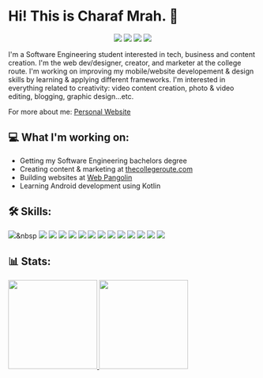 # Hi! This is Charaf Mrah. 👋 


<p align="center">
<a href="https://charafmrah.com"><img src="https://img.shields.io/badge/-charafmrah.com-3423A6?style=flat&logo=Google-Chrome&logoColor=white"/></a>
<a href="https://www.linkedin.com/in/charafmrah/"><img src="https://img.shields.io/badge/-Charaf%20Mrah-0077B5?style=flat&logo=Linkedin&logoColor=white"/></a>
<a href="mailto:charaf@charafmrah.com"><img src="https://img.shields.io/badge/-charaf@charafmrah.com-D14836?style=flat&logo=Gmail&logoColor=white"/></a>
<a href="https://instagram.com/charafmrah"><img src="https://img.shields.io/badge/-@charafmrah-E4405F?style=flat&logo=Instagram&logoColor=white"/></a>
</p>


I'm a Software Engineering student interested in tech, business and content creation. I'm the web dev/designer, creator, and marketer at the college route. I'm working on improving my mobile/website developement & design skills by learning & applying different frameworks. I'm interested in everything related to creativity: video content creation, photo & video editing, blogging, graphic design...etc.

For more about me: [Personal Website](https://charafmrah.com)

## 💻 What I'm working on:
* Getting my Software Engineering bachelors degree
* Creating content & marketing at [thecollegeroute.com](https://thecollegeroute.com)
* Building websites at [Web Pangolin](https://webpangolin.com)
* Learning Android development using Kotlin

## 🛠 Skills:
<a><img src="https://img.shields.io/badge/-Android-05122A?style=flat-square&logo=android"/>&nbsp</a>
<a><img src="https://img.shields.io/badge/-Kotlin-05122A?style=flat-square&logo=kotlin"/></a>
<a><img src="https://img.shields.io/badge/-java-05122A?style=flat-square&logo=java"/></a>
<a><img src="https://img.shields.io/badge/-MySQL-05122A?style=flat-square&logo=mysql"/></a>
<a><img src="https://img.shields.io/badge/-Dart-05122A?style=flat-square&logo=dart"/></a>
<a><img src="https://img.shields.io/badge/-Wordpress-05122A?style=flat-square&logo=wordpress"/></a>
<a><img src="https://img.shields.io/badge/-Python-05122A?style=flat&logo=python"/></a>
<a><img src="https://img.shields.io/badge/-JavaScript-05122A?style=flat&logo=javascript"/></a>
<a><img src="https://img.shields.io/badge/-Flutter-05122A?style=flat&logo=flutter"/></a>
<a><img src="https://img.shields.io/badge/-Bootstrap-05122A?style=flat&logo=bootstrap&logoColor=563D7C"/></a>
<a><img src="https://img.shields.io/badge/-HTML-05122A?style=flat&logo=HTML5"/></a>
<a><img src="https://img.shields.io/badge/-Postgresql-05122A?style=flat&logo=postgresql"/></a>
<a><img src="https://img.shields.io/badge/-CSS-05122A?style=flat&logo=CSS3&logoColor=1572B6"/></a>
<a><img src="https://img.shields.io/badge/-Git-05122A?style=flat&logo=git"/></a>

## 📊 Stats:
<p align="left">
<a href="https://github.com/charafmrah">
  <img height="180em" src="https://github-readme-stats-eight-theta.vercel.app/api?username=charafmrah&show_icons=true&theme=algolia&include_all_commits=true&count_private=true"/>
  <img height="180em" src="https://github-readme-stats-eight-theta.vercel.app/api/top-langs/?username=charafmrah&layout=compact&langs_count=8&hide=makefile&theme=algolia"/>
</a>
</p>
